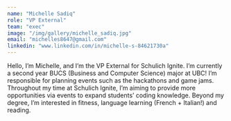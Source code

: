 ```yaml
---
name: "Michelle Sadiq"
role: "VP External"
team: "exec"
image: "/img/gallery/michelle_sadiq.jpg"
email: "michelles8647@gmail.com"
linkedin: "www.linkedin.com/in/michelle-s-84621730a"
---
```


Hello, I’m Michelle, and I’m the VP External for Schulich Ignite. I’m currently a second year BUCS (Business and Computer Science) major at UBC! I’m responsible for planning events such as the hackathons and game jams. Throughout my time at Schulich Ignite, I’m aiming to provide more opportunities via events to expand students’ coding knowledge. Beyond my degree, I’m interested in fitness, language learning (French + Italian!) and reading. 